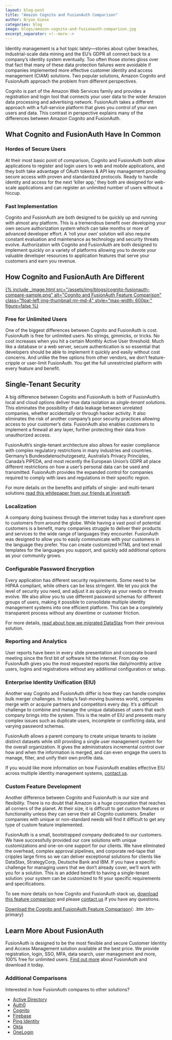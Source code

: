 ```yaml
---
layout: blog-post
title: "Amazon Cognito and FusionAuth Comparison"
author: Bryan Giese
categories: blog
image: blogs/amazon-cognito-and-fusionauth-comparison.jpg
excerpt_separator: <!--more-->
---
```


Identity management is a hot topic lately—stories about cyber breaches, industrial-scale data mining and the EU’s GDPR all connect back to a company’s identity system eventually. Too often those stories gloss over that fact that many of these data protection failures were avoidable if companies implemented more effective customer identity and access management (CIAM) solutions. Two popular solutions, Amazon Cognito and FusionAuth approach the problem from different perspectives.
<!--more-->
Cognito is part of the Amazon Web Services family and provides a registration and login tool that connects your user data to the wider Amazon data processing and advertising network. FusionAuth takes a different approach with a full-service platform that gives you control of your own users and data. This contrast in perspective explains many of the differences between Amazon Cognito and FusionAuth.

## What Cognito and FusionAuth Have In Common

### Hordes of Secure Users

At their most basic point of comparison, Cognito and FusionAuth both allow applications to register and login users to web and mobile applications, and they both take advantage of OAuth tokens & API key management providing secure access with proven and standardized protocols. Ready to handle identity and access for the next ‘killer app,’ they both are designed for web-scale applications and can register an unlimited number of users without a hiccup.

### Fast Implementation

Cognito and FusionAuth are both designed to be quickly up and running with almost any platform. This is a tremendous benefit over developing your own secure authorization system which can take months or more of advanced developer effort. A ‘roll your own’ solution will also require constant evaluation and maintenance as technology and security threats evolve. Authorization with Cognito and FusionAuth are both designed to implement quickly on a variety of platforms allowing you to devote your valuable developer resources to application features that serve your customers and earn you revenue.

## How Cognito and FusionAuth Are Different

[{% include _image.html src="/assets/img/blogs/cognito-fusionauth-compare-sample.png" alt="Cognito and FusionAuth Feature Comparison" class="float-left img-thumbnail mr-md-4" style="max-width: 600px;" figure=false %}](https://fusionauth.io/resources/fusionauth-vs-cognito.pdf "Download the Cognito and FusionAuth Feature Comparison")

### Free for Unlimited Users
One of the biggest differences between Cognito and FusionAuth is cost. FusionAuth is free for unlimited users. No strings, gimmicks, or tricks. No cost increases when you hit a certain Monthly Active User threshold. Much like a database or a web server, secure authentication is so essential that developers should be able to implement it quickly and easily without cost concerns. And unlike the free options from other vendors, we don’t feature-cripple or user-limit FusionAuth. You get the full unrestricted platform with every feature and benefit.

## Single-Tenant Security

A big difference between Cognito and FusionAuth is both of FusionAuth’s local and cloud options deliver true data isolation as *single-tenant solutions*. This eliminates the possibility of data leakage between unrelated companies, whether accidentally or through hacker activity. It also eliminates the risk of another company’s poor security practices allowing access to your customer’s data. FusionAuth also enables customers to implement a firewall at any layer, further protecting their data from unauthorized access.

FusionAuth’s single-tenant architecture also allows for easier compliance with complex regulatory restrictions in many industries and countries. Germany’s Bundesdatenschutzgesetz, Australia’s Privacy Principles, Canada’s PIPEDA, and most recently the European Union’s GDPR all place different restrictions on how a user’s personal data can be used and transmitted. FusionAuth provides the expanded control for companies required to comply with laws and regulations in their specific region.

For more details on the benefits and pitfalls of single- and multi-tenant solutions [read this whitepaper from our friends at Inversoft](https://www.inversoft.com/resource/single-tenant-vs-multi-tenant "Learn more about single- and multi-tenant identity solutions.").

### Localization

A company doing business through the internet today has a storefront open to customers from around the globe. While having a vast pool of potential customers is a benefit, many companies struggle to deliver their products and services to the wide range of languages they encounter. FusionAuth was designed to allow you to easily communicate with your customers in the language they prefer. You can create customized HTML and text email templates for the languages you support, and quickly add additional options as your community grows.

### Configurable Password Encryption

Every application has different security requirements. Some need to be HIPAA compliant, while others can be less stringent. We let you pick the level of security you need, and adjust it as quickly as your needs or threats evolve. We also allow you to use different password schemas for different groups of users, making it possible to consolidate multiple identity management systems into one efficient platform. This can be a completely transparent process without any downtime or customer friction.

For more details, [read about how we migrated DataStax](https://www.inversoft.com/resource/datastax-case-study "Read about DataStax migration") from their previous solution.

### Reporting and Analytics

User reports have been in every slide presentation and corporate board meeting since the first bit of software hit the internet. From day one FusionAuth gives you the most requested reports like daily/monthly active users, logins and registrations without any additional configuration or setup.

### Enterprise Identity Unification (EIU)

Another way Cognito and FusionAuth differ is how they can handle complex bulk merger challenges. In today’s fast-moving business world, companies merge with or acquire partners and competitors every day. It’s a difficult challenge to combine and manage the unique databases of users that each company brings into the system. This is the realm of EIU and presents many complex issues such as duplicate users, incomplete or conflicting data, and varying password schemas.

FusionAuth allows a parent company to create unique tenants to isolate distinct datasets while still providing a single user management system for the overall organization. It gives the administrators incremental control over how and when the information is merged, and can even engage the users to manage, filter, and unify their own profile data.

If you would like more information on how FusionAuth enables effective EIU across multiple identity management systems, [contact us](https://fusionauth.io/contact "Contact us today!").

### Custom Feature Development
Another difference between Cognito and FusionAuth is our size and flexibility. There is no doubt that Amazon is a huge corporation that reaches all corners of the planet. At their size, it is difficult to get custom features or functionality unless they can serve their all Cognito customers. Smaller companies with unique or non-standard needs will find it difficult to get any type of custom feature implemented.

FusionAuth is a small, bootstrapped company dedicated to our customers. We have successfully provided our core solutions with unique customizations and one-on-one support for our clients. We have eliminated the overhead, complex approval pipelines, and corporate red-tape that cripples large firms so we can deliver exceptional solutions for clients like DataStax, StrategyCorp, Deutsche Bank and IBM. If you have a specific challenge for managing users that we don’t already cover, we’ll work with you for a solution. This is an added benefit to having a single-tenant solution: your system can be customized to fit your specific requirements and specifications.

To see more details on how Cognito and FusionAuth stack up, [download this feature comparison](https://fusionauth.io/resources/fusionauth-vs-cognito.pdf "Cognito and FusionAuth Feature Comparison") and please [contact us](https://fusionauth.io/contact "Contact Us") if you have any questions.

[Download the Cognito and FusionAuth Feature Comparison](https://fusionauth.io/resources/fusionauth-vs-cognito.pdf "Cognito and FusionAuth Feature Comparison"){: .btn .btn-primary}

## Learn More About FusionAuth
FusionAuth is designed to be the most flexible and secure Customer Identity and Access Management solution available at the best price. We provide registration, login, SSO, MFA, data search, user management and more, 100% free for unlimited users. [Find out more](https://fusionauth.io "FusionAuth Home") about FusionAuth and download it today.

### Additional Comparisons

Interested in how FusionAuth compares to other solutions?
- [Active Directory](/blog/2018/09/14/active-directory-and-passport-ciam-comparison "Active Directory and FusionAuth")
- [Auth0](/blog/2018/10/19/auth0-and-fusionauth-a-tale-of-two-solutions "Auth0 and FusionAuth")
- [Cognito](/blog/2018/09/18/amazon-cognito-and-fusionauth-comparison "Amazon Cognito and FusionAuth")
- [Firebase](/blog/2018/10/02/firebase-and-fusionauth-ciam-comparison "Firebase and FusionAuth")
- [Ping Identity](/blog/2018/10/08/quick-comparison-ping-identity-and-fusionauth "Ping Identity and FusionAuth")
- [Okta](/blog/2018/10/16/8-things-to-know-about-okta-and-fusionauth "Okta and FusionAuth")
- [OneLogin](/blog/2018/10/12/onelogin-and-fusionauth "OneLogin and FusionAuth")
